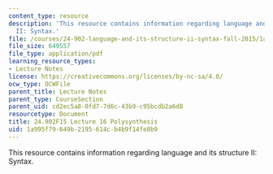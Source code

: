 ```yaml
---
content_type: resource
description: 'This resource contains information regarding language and its structure
  II: Syntax.'
file: /courses/24-902-language-and-its-structure-ii-syntax-fall-2015/1a995f79649b2195614cb4b9f14fe8b9_MIT24_902F15_Class16.pdf
file_size: 649557
file_type: application/pdf
learning_resource_types:
- Lecture Notes
license: https://creativecommons.org/licenses/by-nc-sa/4.0/
ocw_type: OCWFile
parent_title: Lecture Notes
parent_type: CourseSection
parent_uid: cd2ec5a8-0fd7-7d6c-43b9-c95bcdb2a6d8
resourcetype: Document
title: 24.902F15 Lecture 16 Polysynthesis
uid: 1a995f79-649b-2195-614c-b4b9f14fe8b9
---
```

This resource contains information regarding language and its structure II: Syntax.